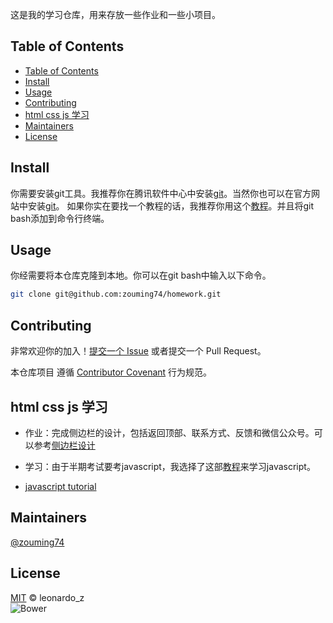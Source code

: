 这是我的学习仓库，用来存放一些作业和一些小项目。


## Table of Contents
- [Table of Contents](#table-of-contents)
- [Install](#install)
- [Usage](#usage)
- [Contributing](#contributing)
- [html css js 学习](#html-css-js-学习)
- [Maintainers](#maintainers)
- [License](#license)
## Install 
你需要安装git工具。我推荐你在腾讯软件中心中安装[git](https://pc.qq.com/detail/13/detail_22693.html)。当然你也可以在官方网站中安装[git](https://git-scm.com/download)。
如果你实在要找一个教程的话，我推荐你用这个[教程](https://blog.csdn.net/mukes/article/details/115693833)。并且将git bash添加到命令行终端。

## Usage
你经需要将本仓库克隆到本地。你可以在git bash中输入以下命令。
```sh
git clone git@github.com:zouming74/homework.git
```
## Contributing
非常欢迎你的加入！[提交一个 Issue](https://github.com/RichardLitt/standard-readme/issues/new) 或者提交一个 Pull Request。


本仓库项目 遵循 [Contributor Covenant](http://contributor-covenant.org/version/1/3/0/) 行为规范。

## html css js 学习

- 作业：完成侧边栏的设计，包括返回顶部、联系方式、反馈和微信公众号。可以参考[侧边栏设计](/week6/0407.html)

- 学习：由于半期考试要考javascript，我选择了这部[教程](https://www.bilibili.com/video/BV1Ys411F7Zc/?spm_id_from=333.1007.top_right_bar_window_custom_collection.content.click&vd_source=a8f9334621650c4b3a47e8215f46e8b1)来学习javascript。

- [javascript tutorial](/js_tutorial)

## Maintainers
[@zouming74](https://github.com/zouming74)

## License
[MIT](LICENSE) © leonardo_z  
![Bower](https://img.shields.io/badge/license-MIT-green)
